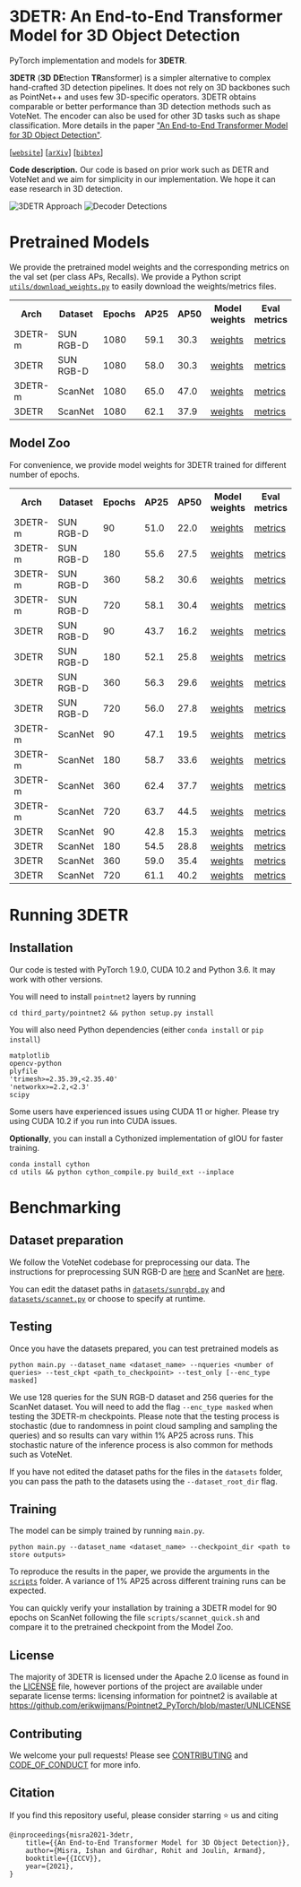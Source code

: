 # 3DETR: An End-to-End Transformer Model for 3D Object Detection

PyTorch implementation and models for **3DETR**.

**3DETR** (**3D** **DE**tection **TR**ansformer) is a simpler alternative to complex hand-crafted 3D detection pipelines.
It does not rely on 3D backbones such as PointNet++ and uses few 3D-specific operators.
3DETR obtains comparable or better performance than 3D detection methods such as VoteNet.
The encoder can also be used for other 3D tasks such as shape classification.
More details in the paper ["An End-to-End Transformer Model for 3D Object Detection"](http://arxiv.org/abs/2109.08141).

[[`website`](https://facebookresearch.github.io/3detr)] [[`arXiv`](http://arxiv.org/abs/2109.08141)] [[`bibtex`](#Citation)]

**Code description.** Our code is based on prior work such as DETR and VoteNet and we aim for simplicity in our implementation. We hope it can ease research in 3D detection.

![3DETR Approach](.github/approach.jpg)
![Decoder Detections](.github/decoder_detections.jpg)

# Pretrained Models

We provide the pretrained model weights and the corresponding metrics on the val set (per class APs, Recalls).
We provide a Python script [`utils/download_weights.py`](utils/download_weights.py) to easily download the weights/metrics files.

<table>
<tr>
<th>Arch</th>
<th>Dataset</th>
<th>Epochs</th>
<th>AP25</th>
<th>AP50</th>
<th>Model weights</th>
<th>Eval metrics</th>
</tr>
<tr>
<td>3DETR-m</td>
<td>SUN RGB-D</td>
<td>1080</td>
<td>59.1</td>
<td>30.3</td>
<td><a href="https://dl.fbaipublicfiles.com/3detr/checkpoints/sunrgbd_masked_ep1080.pth">weights</a></td>
<td><a href="https://dl.fbaipublicfiles.com/3detr/checkpoints/sunrgbd_masked_ep1080_metrics.pkl">metrics</a></td>
</tr>
<tr>
<td>3DETR</td>
<td>SUN RGB-D</td>
<td>1080</td>
<td>58.0</td>
<td>30.3</td>
<td><a href="https://dl.fbaipublicfiles.com/3detr/checkpoints/sunrgbd_ep1080.pth">weights</a></td>
<td><a href="https://dl.fbaipublicfiles.com/3detr/checkpoints/sunrgbd_ep1080_metrics.pkl">metrics</a></td>
</tr>
<tr>
<td>3DETR-m</td>
<td>ScanNet</td>
<td>1080</td>
<td>65.0</td>
<td>47.0</td>
<td><a href="https://dl.fbaipublicfiles.com/3detr/checkpoints/scannet_masked_ep1080.pth">weights</a></td>
<td><a href="https://dl.fbaipublicfiles.com/3detr/checkpoints/scannet_masked_ep1080_metrics.pkl">metrics</a></td>
</tr>
<tr>
<td>3DETR</td>
<td>ScanNet</td>
<td>1080</td>
<td>62.1</td>
<td>37.9</td>
<td><a href="https://dl.fbaipublicfiles.com/3detr/checkpoints/scannet_ep1080.pth">weights</a></td>
<td><a href="https://dl.fbaipublicfiles.com/3detr/checkpoints/scannet_ep1080_metrics.pkl">metrics</a></td>
</tr>
</table>

## Model Zoo

For convenience, we provide model weights for 3DETR trained for different number of epochs.

<table>
<tr>
<th>Arch</th>
<th>Dataset</th>
<th>Epochs</th>
<th>AP25</th>
<th>AP50</th>
<th>Model weights</th>
<th>Eval metrics</th>
</tr>
<tr>
<td>3DETR-m</td>
<td>SUN RGB-D</td>
<td>90</td>
<td>51.0</td>
<td>22.0</td>
<td><a href="https://dl.fbaipublicfiles.com/3detr/checkpoints/sunrgbd_masked_ep90.pth">weights</a></td>
<td><a href="https://dl.fbaipublicfiles.com/3detr/checkpoints/sunrgbd_masked_ep90_metrics.pkl">metrics</a></td>
</tr>
<tr>
<td>3DETR-m</td>
<td>SUN RGB-D</td>
<td>180</td>
<td>55.6</td>
<td>27.5</td>
<td><a href="https://dl.fbaipublicfiles.com/3detr/checkpoints/sunrgbd_masked_ep180.pth">weights</a></td>
<td><a href="https://dl.fbaipublicfiles.com/3detr/checkpoints/sunrgbd_masked_ep180_metrics.pkl">metrics</a></td>
</tr>
<tr>
<td>3DETR-m</td>
<td>SUN RGB-D</td>
<td>360</td>
<td>58.2</td>
<td>30.6</td>
<td><a href="https://dl.fbaipublicfiles.com/3detr/checkpoints/sunrgbd_masked_ep360.pth">weights</a></td>
<td><a href="https://dl.fbaipublicfiles.com/3detr/checkpoints/sunrgbd_masked_ep360_metrics.pkl">metrics</a></td>
</tr>
<tr>
<td>3DETR-m</td>
<td>SUN RGB-D</td>
<td>720</td>
<td>58.1</td>
<td>30.4</td>
<td><a href="https://dl.fbaipublicfiles.com/3detr/checkpoints/sunrgbd_masked_ep720.pth">weights</a></td>
<td><a href="https://dl.fbaipublicfiles.com/3detr/checkpoints/sunrgbd_masked_ep720_metrics.pkl">metrics</a></td>
</tr>
<tr>
<td>3DETR</td>
<td>SUN RGB-D</td>
<td>90</td>
<td>43.7</td>
<td>16.2</td>
<td><a href="https://dl.fbaipublicfiles.com/3detr/checkpoints/sunrgbd_ep90.pth">weights</a></td>
<td><a href="https://dl.fbaipublicfiles.com/3detr/checkpoints/sunrgbd_ep90_metrics.pkl">metrics</a></td>
</tr>
<tr>
<td>3DETR</td>
<td>SUN RGB-D</td>
<td>180</td>
<td>52.1</td>
<td>25.8</td>
<td><a href="https://dl.fbaipublicfiles.com/3detr/checkpoints/sunrgbd_ep180.pth">weights</a></td>
<td><a href="https://dl.fbaipublicfiles.com/3detr/checkpoints/sunrgbd_ep180_metrics.pkl">metrics</a></td>
</tr>
<tr>
<td>3DETR</td>
<td>SUN RGB-D</td>
<td>360</td>
<td>56.3</td>
<td>29.6</td>
<td><a href="https://dl.fbaipublicfiles.com/3detr/checkpoints/sunrgbd_ep360.pth">weights</a></td>
<td><a href="https://dl.fbaipublicfiles.com/3detr/checkpoints/sunrgbd_ep360_metrics.pkl">metrics</a></td>
</tr>
<tr>
<td>3DETR</td>
<td>SUN RGB-D</td>
<td>720</td>
<td>56.0</td>
<td>27.8</td>
<td><a href="https://dl.fbaipublicfiles.com/3detr/checkpoints/sunrgbd_ep720.pth">weights</a></td>
<td><a href="https://dl.fbaipublicfiles.com/3detr/checkpoints/sunrgbd_ep720_metrics.pkl">metrics</a></td>
</tr>
<tr>
<td>3DETR-m</td>
<td>ScanNet</td>
<td>90</td>
<td>47.1</td>
<td>19.5</td>
<td><a href="https://dl.fbaipublicfiles.com/3detr/checkpoints/scannet_masked_ep90.pth">weights</a></td>
<td><a href="https://dl.fbaipublicfiles.com/3detr/checkpoints/scannet_masked_ep90_metrics.pkl">metrics</a></td>
</tr>
<tr>
<td>3DETR-m</td>
<td>ScanNet</td>
<td>180</td>
<td>58.7</td>
<td>33.6</td>
<td><a href="https://dl.fbaipublicfiles.com/3detr/checkpoints/scannet_masked_ep180.pth">weights</a></td>
<td><a href="https://dl.fbaipublicfiles.com/3detr/checkpoints/scannet_masked_ep180_metrics.pkl">metrics</a></td>
</tr>
<tr>
<td>3DETR-m</td>
<td>ScanNet</td>
<td>360</td>
<td>62.4</td>
<td>37.7</td>
<td><a href="https://dl.fbaipublicfiles.com/3detr/checkpoints/scannet_masked_ep360.pth">weights</a></td>
<td><a href="https://dl.fbaipublicfiles.com/3detr/checkpoints/scannet_masked_ep360_metrics.pkl">metrics</a></td>
</tr>
<tr>
<td>3DETR-m</td>
<td>ScanNet</td>
<td>720</td>
<td>63.7</td>
<td>44.5</td>
<td><a href="https://dl.fbaipublicfiles.com/3detr/checkpoints/scannet_masked_ep720.pth">weights</a></td>
<td><a href="https://dl.fbaipublicfiles.com/3detr/checkpoints/scannet_masked_ep720_metrics.pkl">metrics</a></td>
</tr>
<tr>
<td>3DETR</td>
<td>ScanNet</td>
<td>90</td>
<td>42.8</td>
<td>15.3</td>
<td><a href="https://dl.fbaipublicfiles.com/3detr/checkpoints/scannet_ep90.pth">weights</a></td>
<td><a href="https://dl.fbaipublicfiles.com/3detr/checkpoints/scannet_ep90_metrics.pkl">metrics</a></td>
</tr>
<tr>
<td>3DETR</td>
<td>ScanNet</td>
<td>180</td>
<td>54.5</td>
<td>28.8</td>
<td><a href="https://dl.fbaipublicfiles.com/3detr/checkpoints/scannet_ep180.pth">weights</a></td>
<td><a href="https://dl.fbaipublicfiles.com/3detr/checkpoints/scannet_ep180_metrics.pkl">metrics</a></td>
</tr>
<tr>
<td>3DETR</td>
<td>ScanNet</td>
<td>360</td>
<td>59.0</td>
<td>35.4</td>
<td><a href="https://dl.fbaipublicfiles.com/3detr/checkpoints/scannet_ep360.pth">weights</a></td>
<td><a href="https://dl.fbaipublicfiles.com/3detr/checkpoints/scannet_ep360_metrics.pkl">metrics</a></td>
</tr>
<tr>
<td>3DETR</td>
<td>ScanNet</td>
<td>720</td>
<td>61.1</td>
<td>40.2</td>
<td><a href="https://dl.fbaipublicfiles.com/3detr/checkpoints/scannet_ep720.pth">weights</a></td>
<td><a href="https://dl.fbaipublicfiles.com/3detr/checkpoints/scannet_ep720_metrics.pkl">metrics</a></td>
</tr>
</table>


# Running 3DETR

## Installation
Our code is tested with PyTorch 1.9.0, CUDA 10.2 and Python 3.6. It may work with other versions.

You will need to install `pointnet2` layers by running

```
cd third_party/pointnet2 && python setup.py install
```

You will also need Python dependencies (either `conda install` or `pip install`)

```
matplotlib
opencv-python
plyfile
'trimesh>=2.35.39,<2.35.40'
'networkx>=2.2,<2.3'
scipy
```

Some users have experienced issues using CUDA 11 or higher. Please try using CUDA 10.2 if you run into CUDA issues.

**Optionally**, you can install a Cythonized implementation of gIOU for faster training.
```
conda install cython
cd utils && python cython_compile.py build_ext --inplace
```


# Benchmarking

## Dataset preparation

We follow the VoteNet codebase for preprocessing our data.
The instructions for preprocessing SUN RGB-D are [here](https://github.com/facebookresearch/votenet/tree/main/sunrgbd) and ScanNet are [here](https://github.com/facebookresearch/votenet/tree/main/scannet).

You can edit the dataset paths in [`datasets/sunrgbd.py`](datasets/sunrgbd.py#L36) and [`datasets/scannet.py`](datasets/scannet.py#L23-L24) or choose to specify at runtime.

## Testing

Once you have the datasets prepared, you can test pretrained models as

```
python main.py --dataset_name <dataset_name> --nqueries <number of queries> --test_ckpt <path_to_checkpoint> --test_only [--enc_type masked]
```

We use 128 queries for the SUN RGB-D dataset and 256 queries for the ScanNet dataset.
You will need to add the flag `--enc_type masked` when testing the 3DETR-m checkpoints.
Please note that the testing process is stochastic (due to randomness in point cloud sampling and sampling the queries) and so results can vary within 1% AP25 across runs.
This stochastic nature of the inference process is also common for methods such as VoteNet.

If you have not edited the dataset paths for the files in the `datasets` folder, you can pass the path to the datasets using the `--dataset_root_dir` flag.

## Training

The model can be simply trained by running `main.py`.
```
python main.py --dataset_name <dataset_name> --checkpoint_dir <path to store outputs>
```

To reproduce the results in the paper, we provide the arguments in the [`scripts`](scripts/) folder.
A variance of 1% AP25 across different training runs can be expected.

You can quickly verify your installation by training a 3DETR model for 90 epochs on ScanNet following the file `scripts/scannet_quick.sh` and compare it to the pretrained checkpoint from the Model Zoo.


## License
The majority of 3DETR is licensed under the Apache 2.0 license as found in the [LICENSE](LICENSE) file, however portions of the project are available under separate license terms: licensing information for pointnet2 is available at https://github.com/erikwijmans/Pointnet2_PyTorch/blob/master/UNLICENSE

## Contributing
We welcome your pull requests! Please see [CONTRIBUTING](CONTRIBUTING.md) and [CODE_OF_CONDUCT](CODE_OF_CONDUCT.md) for more info.

## Citation
If you find this repository useful, please consider starring :star: us and citing

```
@inproceedings{misra2021-3detr,
    title={{An End-to-End Transformer Model for 3D Object Detection}},
    author={Misra, Ishan and Girdhar, Rohit and Joulin, Armand},
    booktitle={{ICCV}},
    year={2021},
}
```
